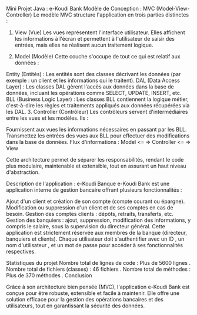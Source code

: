 Mini Projet Java : e-Koudi Bank
Modèle de Conception : MVC (Model-View-Controller)
Le modèle MVC structure l'application en trois parties distinctes :

1. View (Vue)
Les vues représentent l'interface utilisateur. Elles affichent les informations à l'écran et permettent à l'utilisateur de saisir des entrées, mais elles ne réalisent aucun traitement logique.

2. Model (Modèle)
Cette couche s'occupe de tout ce qui est relatif aux données :

Entity (Entités) : Les entités sont des classes décrivant les données (par exemple : un client et les informations qui le traitent).
DAL (Data Access Layer) : Les classes DAL gèrent l'accès aux données dans la base de données, incluant les opérations comme SELECT, UPDATE, INSERT, etc.
BLL (Business Logic Layer) : Les classes BLL contiennent la logique métier, c'est-à-dire les règles et traitements appliqués aux données récupérées via les DAL.
3. Controller (Contrôleur)
Les contrôleurs servent d'intermédiaires entre les vues et les modèles. Ils :

Fournissent aux vues les informations nécessaires en passant par les BLL.
Transmettez les entrées des vues aux BLL pour effectuer des modifications dans la base de données.
Flux d'informations :
Model <= => Controller <= => View

Cette architecture permet de séparer les responsabilités, rendant le code plus modulaire, maintenable et extensible, tout en assurant un haut niveau d'abstraction.

Description de l'application : e-Koudi Banque
e-Koudi Bank est une application interne de gestion bancaire offrant plusieurs fonctionnalités :

Ajout d'un client et création de son compte (compte courant ou épargne).
Modification ou suppression d'un client et de ses comptes en cas de besoin.
Gestion des comptes clients : dépôts, retraits, transferts, etc.
Gestion des banquiers : ajout, suppression, modification des informations, y compris le salaire, sous la supervision du directeur général.
Cette application est strictement réservée aux membres de la banque (directeur, banquiers et clients). Chaque utilisateur doit s'authentifier avec un ID , un nom d'utilisateur , et un mot de passe pour accéder à ses fonctionnalités respectives.

Statistiques du projet
Nombre total de lignes de code : Plus de 5600 lignes .
Nombre total de fichiers (classes) : 46 fichiers .
Nombre total de méthodes : Plus de 370 méthodes .
Conclusion

Grâce à son architecture bien pensée (MVC), l'application e-Koudi Bank est conçue pour être robuste, extensible et facile à maintenir. Elle offre une solution efficace pour la gestion des opérations bancaires et des utilisateurs, tout en garantissant la sécurité des données.
